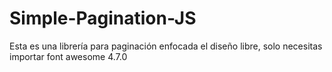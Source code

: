 # Simple-Pagination-JS
Esta es una librería para paginación enfocada el diseño libre, solo necesitas importar font awesome 4.7.0
